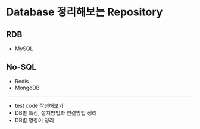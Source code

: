 # Database 정리해보는 Repository

## RDB 
- MySQL

## No-SQL
- Redis
- MongoDB

***
- test code 작성해보기
- DB별 특징, 설치방법과 연결방법 정리
- DB별 명령어 정리
